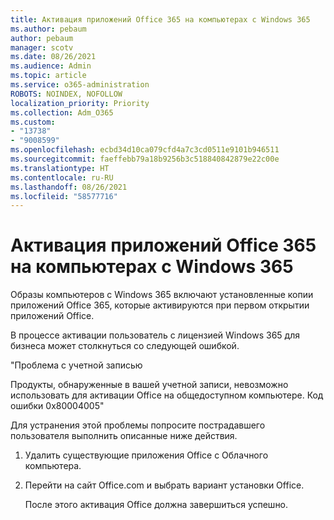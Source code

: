 ```yaml
---
title: Активация приложений Office 365 на компьютерах с Windows 365
ms.author: pebaum
author: pebaum
manager: scotv
ms.date: 08/26/2021
ms.audience: Admin
ms.topic: article
ms.service: o365-administration
ROBOTS: NOINDEX, NOFOLLOW
localization_priority: Priority
ms.collection: Adm_O365
ms.custom:
- "13738"
- "9008599"
ms.openlocfilehash: ecbd34d10ca079cfd4a7c3cd0511e9101b946511
ms.sourcegitcommit: faeffebb79a18b9256b3c518840842879e22c00e
ms.translationtype: HT
ms.contentlocale: ru-RU
ms.lasthandoff: 08/26/2021
ms.locfileid: "58577716"
---
```

# <a name="activating-office-365-applications-on-windows-365-pcs"></a>Активация приложений Office 365 на компьютерах с Windows 365

Образы компьютеров с Windows 365 включают установленные копии приложений Office 365, которые активируются при первом открытии приложений Office.

В процессе активации пользователь с лицензией Windows 365 для бизнеса может столкнуться со следующей ошибкой.

"Проблема с учетной записью

Продукты, обнаруженные в вашей учетной записи, невозможно использовать для активации Office на общедоступном компьютере. Код ошибки 0x80004005"

Для устранения этой проблемы попросите пострадавшего пользователя выполнить описанные ниже действия. 

1. Удалить существующие приложения Office с Облачного компьютера.
1. Перейти на сайт Office.com и выбрать вариант установки Office.

    После этого активация Office должна завершиться успешно.
